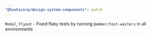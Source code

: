 ```yaml
---
"@hashicorp/design-system-components": patch
---
```


`Modal`, `Flyout` - Fixed flaky tests by running `@ember/test-waiters` in all environments
